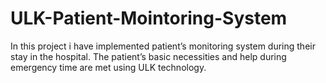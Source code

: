 # ULK-Patient-Mointoring-System
In this project i have implemented patient’s monitoring system during their stay in the hospital. The patient’s basic necessities and help during emergency time are met using ULK technology.
